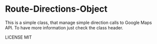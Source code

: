 Route-Directions-Object
=======================

This is a simple class, that manage simple direction calls to Google Maps API.
To have more information just check the class header.

LICENSE MIT
